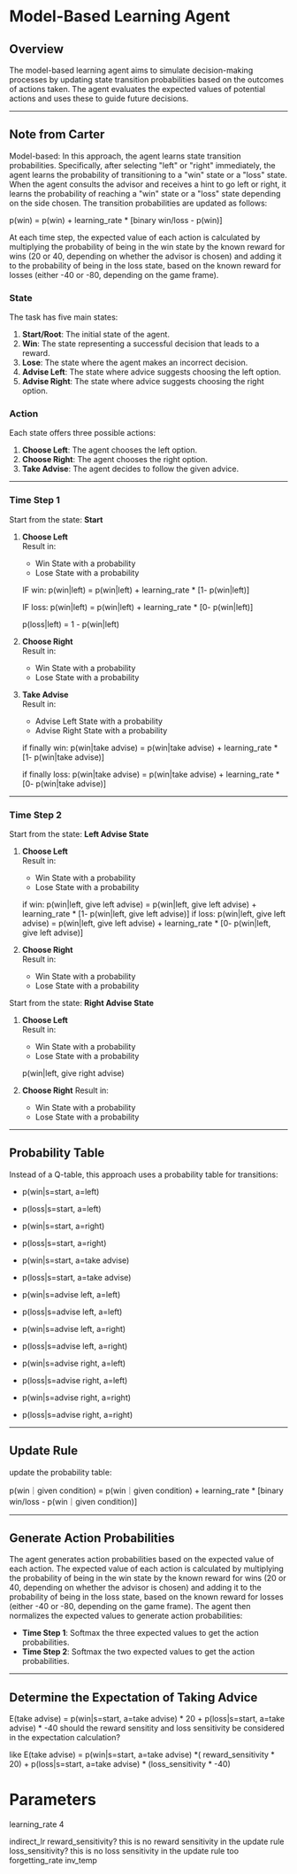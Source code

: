 # Model-Based Learning Agent

## Overview
The model-based learning agent aims to simulate decision-making processes by updating state transition probabilities based on the outcomes of actions taken. The agent evaluates the expected values of potential actions and uses these to guide future decisions.

---

## Note from Carter

Model-based: In this approach, the agent learns state transition probabilities. Specifically, after selecting "left" or "right" immediately, the agent learns the probability of transitioning to a "win" state or a "loss" state. When the agent consults the advisor and receives a hint to go left or right, it learns the probability of reaching a "win" state or a "loss" state depending on the side chosen. The transition probabilities are updated as follows:

p(win) = p(win) + learning_rate * [binary win/loss - p(win)]  

At each time step, the expected value of each action is calculated by multiplying the probability of being in the win state by the known reward for wins (20 or 40, depending on whether the advisor is chosen) and adding it to the probability of being in the loss state, based on the known reward for losses (either -40 or -80, depending on the game frame).

### State
The task has five main states:

1. **Start/Root**: The initial state of the agent.  
2. **Win**: The state representing a successful decision that leads to a reward.  
3. **Lose**: The state where the agent makes an incorrect decision.  
4. **Advise Left**: The state where advice suggests choosing the left option.  
5. **Advise Right**: The state where advice suggests choosing the right option.  

### Action
Each state offers three possible actions:

1. **Choose Left**: The agent chooses the left option.  
2. **Choose Right**: The agent chooses the right option.  
3. **Take Advise**: The agent decides to follow the given advice.  

---

### Time Step 1
Start from the state: **Start**

1. **Choose Left**  
   Result in:  
   - Win State with a probability  
   - Lose State with a probability  
   

   IF win:
   p(win|left) = p(win|left) + learning_rate * [1- p(win|left)]

   IF loss:
   p(win|left) = p(win|left) + learning_rate * [0- p(win|left)]

   p(loss|left) = 1 - p(win|left)


2. **Choose Right**  
   Result in:  
   - Win State with a probability  
   - Lose State with a probability  

3. **Take Advise**  
   Result in:  
   - Advise Left State with a probability  
   - Advise Right State with a probability  

   if finally win:
   p(win|take advise) = p(win|take advise) + learning_rate * [1- p(win|take advise)]

   if finally loss:
   p(win|take advise) = p(win|take advise) + learning_rate * [0- p(win|take advise)]



---

### Time Step 2
Start from the state: **Left Advise State**

1. **Choose Left**  
   Result in:  
   - Win State with a probability  
   - Lose State with a probability  

   if win:
   p(win|left, give left advise) = p(win|left, give left advise) + learning_rate * [1- p(win|left, give left advise)]
   if loss:
   p(win|left, give left advise) = p(win|left, give left advise) + learning_rate * [0- p(win|left, give left advise)]

2. **Choose Right**  
   Result in:  
   - Win State with a probability  
   - Lose State with a probability  

Start from the state: **Right Advise State**

1. **Choose Left**  
   Result in:  
   - Win State with a probability  
   - Lose State with a probability

   p(win|left, give right advise)

2. **Choose Right**
   Result in:  
   - Win State with a probability  
   - Lose State with a probability
---

## Probability Table
Instead of a Q-table, this approach uses a probability table for transitions:

- p(win|s=start, a=left)  
- p(loss|s=start, a=left)
 
- p(win|s=start, a=right)  
- p(loss|s=start, a=right)  

- p(win|s=start, a=take advise)  
- p(loss|s=start, a=take advise)  

- p(win|s=advise left, a=left)  
- p(loss|s=advise left, a=left) 

- p(win|s=advise left, a=right)  
- p(loss|s=advise left, a=right)  

- p(win|s=advise right, a=left)  
- p(loss|s=advise right, a=left) 

- p(win|s=advise right, a=right)  
- p(loss|s=advise right, a=right)  

---

## Update Rule
update the probability table:  

p(win｜given condition) = p(win｜given condition) + learning_rate * [binary win/loss - p(win｜given condition)]  


---

## Generate Action Probabilities
The agent generates action probabilities based on the expected value of each action. The expected value of each action is calculated by multiplying the probability of being in the win state by the known reward for wins (20 or 40, depending on whether the advisor is chosen) and adding it to the probability of being in the loss state, based on the known reward for losses (either -40 or -80, depending on the game frame). The agent then normalizes the expected values to generate action probabilities:

- **Time Step 1**: Softmax the three expected values to get the action probabilities.  
- **Time Step 2**: Softmax the two expected values to get the action probabilities.  

---

## Determine the Expectation of Taking Advice
E(take advise) = p(win|s=start, a=take advise) * 20 + p(loss|s=start, a=take advise) * -40
should the reward sensitity and loss sensitivity be considered in the expectation calculation?

like 
E(take advise) = p(win|s=start, a=take advise) *( reward_sensitivity * 20) + p(loss|s=start, a=take advise) * (loss_sensitivity * -40) 



# Parameters
learning_rate 4

indirect_lr 
reward_sensitivity? this is no reward sensitivity in the update rule
loss_sensitivity? this is no loss sensitivity in the update rule too
forgetting_rate
inv_temp


